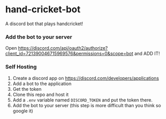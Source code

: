 # hand-cricket-bot
A discord bot that plays handcricket!

### Add the bot to your server
Open https://discord.com/api/oauth2/authorize?client_id=721390046715969576&permissions=0&scope=bot and ADD IT!

### Self Hosting
1. Create a discord app on https://discord.com/developers/applications
2. Add a bot to the application
3. Get the token
4. Clone this repo and host it
5. Add a `.env` variable named `DISCORD_TOKEN` and put the token there.
6. Add the bot to your server (this step is more difficult than you think so google it)